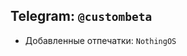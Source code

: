 Telegram: `@custombeta`
-------------------------------------------
- Добавленные отпечатки: `NothingOS`
